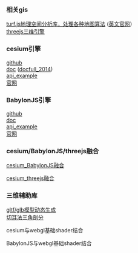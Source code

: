 
### 相关gis
[turf.js地理空间分析库，处理各种地图算法](https://turfjs.fenxianglu.cn/category/ "官网")
([英文官网](https://turfjs.fenxianglu.cn/category/ "官网")）   
[threejs三维引擎](https://threejs.org// "官网") 

### cesium引擎
[github](https://github.com/CesiumGS/cesium "github")  
[doc](https://cesium.com/learn/cesiumjs/ref-doc/ "doc")
([docfull_2014](https://cesium.com/downloads/cesiumjs/releases/b28/Documentation/index.html "doc"))  
[api_example](https://sandcastle.cesium.com/ "api_example")  
[官网](https://github.com/BabylonJS/Babylon.js "官网")

### BabylonJS引擎

[github](https://github.com/BabylonJS/Babylon.js "codepen")  
[doc](https://doc.babylonjs.com/ "codepen")  
[api_example](https://playground.babylonjs.com/ "api_example")  
[官网](https://playground.babylonjs.com/ "官网")  

### cesium/BabylonJS/threejs融合

[cesium_BabylonJS融合](https://doc.babylonjs.com/extensions/Babylon.js+ExternalLibraries/BabylonJS_and_CesiumJS "官网") 

[cesium_threejs融合](https://doc.babylonjs.com/extensions/Babylon.js+ExternalLibraries/BabylonJS_and_CesiumJS "官网") 


### 三维辅助库

[gltf/glb模型动态生成](https://doc.babylonjs.com/extensions/glTFExporter  "官网")  
[切耳法三角剖分](https://github.com/mapbox/earcut  "github")  


cesium与webgl基础shader结合

BabylonJS与webgl基础shader结合
